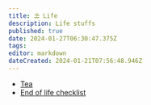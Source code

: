 ```yaml
---
title: ⛱️ Life
description: Life stuffs
published: true
date: 2024-01-27T06:30:47.375Z
tags: 
editor: markdown
dateCreated: 2024-01-21T07:56:48.946Z
---
```


- [Tea](/life/tea)
- [End of life checklist](/life/end-of-life-checklist)